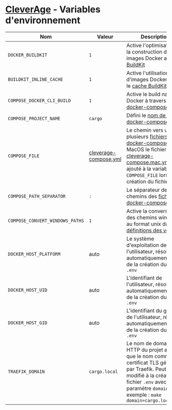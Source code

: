 # [CleverAge](../README.md) - Variables d'environnement

| Nom | Valeur | Description |
|--   |--      |--           |
| `DOCKER_BUILDKIT`| `1` | Active l'optimisation de la construction des images Docker avec [BuildKit](https://docs.docker.com/develop/develop-images/build_enhancements/#to-enable-buildkit-builds) |
| `BUILDKIT_INLINE_CACHE` | `1` | Active l'utilisation d'images Docker avec le [cache BuildKit](https://docs.docker.com/engine/reference/commandline/build/#specifying-external-cache-sources) |
| `COMPOSE_DOCKER_CLI_BUILD` | `1` | Active le build natif Docker à travers [docker-compose](https://docs.docker.com/compose/reference/envvars/#compose_docker_cli_build) |
| `COMPOSE_PROJECT_NAME` | `cargo` | Défini le [nom de projet docker-compose](https://docs.docker.com/compose/reference/envvars/#compose_project_name) |
| `COMPOSE_FILE` | [cleverage-compose.yml](../../cleverage-compose.yml) | Le chemin vers un où plusieurs [fichiers docker-compose](https://docs.docker.com/compose/reference/envvars/#compose_file). Sur MacOS le fichier [cleverage-compose.mac.yml](../../cleverage-compose.mac.yml) est ajouté à la variable `COMPOSE_FILE` lors de la création du fichier `.env` |
| `COMPOSE_PATH_SEPARATOR` | `:` | Le séparateur de chemins des [fichiers docker-compose](https://docs.docker.com/compose/reference/envvars/#compose_path_separator)  |
| `COMPOSE_CONVERT_WINDOWS_PATHS` | `1` | Active la conversion des chemins windows au format unix dans les [définitions des volumes](https://docs.docker.com/compose/reference/envvars/#compose_convert_windows_paths) |
| `DOCKER_HOST_PLATFORM` | auto | Le système d'exploitation de l'utilisateur, résolu automatiquement lors de la création du fichier `.env` |
| `DOCKER_HOST_UID` | auto | L'identifiant de l'utilisateur, résolu automatiquement lors de la création du fichier `.env` |
| `DOCKER_HOST_GID` | auto | L'identifiant du groupe de l'utilisateur, résolu automatiquement lors de la création du fichier `.env` |
| `TRAEFIK_DOMAIN` | `cargo.local` | Le nom de domaine HTTP du projet ainsi que le nom commun du certificat TLS généré par Traefik. Peut être modifié à la création du fichier `.env` avec le paramètre `domain`, par exemple : `make domain=cargo.localhost` |
